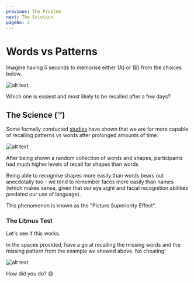 ```yaml
---
previous: The Problem
next: The Solution
pageNo: 2
---
```


# Words vs Patterns

Imagine having 5 seconds to memorise either (A) or (B) from the choices below.

![alt text](/wordsvspattern.svg)

Which one is easiest and most likely to be recalled after a few days?

## The Science (™)

Some formally conducted [studies](https://en.wikipedia.org/wiki/Picture_superiority_effect) have shown that we are far more capable of recalling patterns vs words after prolonged amounts of time.

![alt text](/circles.svg)

<caption>After being shown a random collection of words and shapes, participants had much higher levels of recall for shapes than words</caption>

Being able to recognise shapes more easily than words bears out anecdotally too - we tend to remember faces more easily than names (which makes sense, given that our eye sight and facial recognition abilities predated our use of language).

This phenomenon is known as the "Picture Superiority Effect".

### The Litmus Test

Let's see if this works.

In the spaces provided, have a go at recalling the missing words and the missing pattern from the example we showed above. No cheating!

![alt text](/test.svg)

How did you do? 😄

